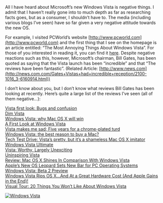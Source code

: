 All I have heard about Microsoft’s new Windows Vista is negative things. I admit that I haven’t really gone into to much depth as far as researching facts goes, but as a consumer, I shouldn’t have to. The media (including various blogs I’ve seen) have so far given a very negative attitude towards the new OS.

For example, I visited PCWorld’s website [http://www.pcworld.com](http://www.pcworld.com) and the first thing that I see on the homepage is an article entitled: “The Most Annoying Things About Windows Vista”. For those of you interested in reading it, you can find it [here](http://www.pcworld.com/article/id,129126-page,1/article.html). Despite negative reactions such as this, however, Microsoft’s chairman, Bill Gates, has been quoted as saying that the Vista launch has been “incredible” and that “The reviews have been fantastic”. (Related Article: [http://www.news.com](http://news.com.com/Gates+Vistas+had+incredible+reception/2100-1016_3-6160914.html))

I don’t know about you, but I don’t know what reviews Bill Gates has been looking at recently. Here’s quite a large list of the reviews I’ve seen (all of them negative…):

[Vista first look: Bugs and confusion](http://www.theregister.co.uk/2007/02/14/pricey_beta_bugger/)  
[Dim Vista](http://www.forbes.com/free_forbes/2007/0226/050.html)  
[Windows Vista: why Mac OS X will win](http://www.digitmag.co.uk/blogs/index.cfm?entryid=225&blogid=2&)  
[A First Look at Windows Vista](http://www.time.com/time/business/article/0,8599,1582415,00.html)  
[Vista makes me sad; Five years for a chrome-plated turd](http://www.theinquirer.net/default.aspx?article=37291)  
[Windows Vista: the best reason to buy a Mac?](http://www.digitmag.co.uk/blogs/index.cfm?entryid=220&blogid=2)  
[Tech Test Drive: Vista’s pretty, but it’s a shameless Mac OS X imitator](http://www.twincities.com/mld/twincities/living/16555680.htm)  
[Windows Vista Ultimate](http://reviews.cnet.com/Windows_Vista_Ultimate/4505-3672_7-32013603.html)  
[Vista: Worthy, Largely Unexciting](http://online.wsj.com/public/article/SB116908385298979668-q_S4uMTvHHhEz_w89DLY293Qsm4_20080117.html)  
[Uninspiring Vista](http://www.technologyreview.com/Infotech/17992/)  
[Review: Mac OS X Shines In Comparison With Windows Vista](http://www.informationweek.com/news/showArticle.jhtml?articleID=196800670&pgno=1&queryText=)  
[Apple’s New OS Leopard Sets New Bar for PC Operating Systems](http://www.technologypundits.com/index.php?article_id=336)  
[Windows Vista: Beta 2 Preview](http://www.anandtech.com/systems/showdoc.aspx?i=2780&p=5)  
[Windows Vista Rips OS X…And At a Great Hardware Cost (And Apple Gains in the End)!](http://svenontech.com/2006/06/13/windows-vista-rips-os-xand-at-a-great-hardware-cost-and-apple-gains-in-the-end/)  
[Visual Tour: 20 Things You Won’t Like About Windows Vista](http://www.computerworld.com/action/article.do?command=viewArticleBasic&articleId=9000829&pageNumber=1)

[![Windows Vista](/files/2007/02/vista-5259-3.thumbnail.PNG)](https://blog.alexseifert.com/wp-content/uploads/2007/02/vista-5259-3-1.png "Windows Vista")